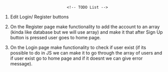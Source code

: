                                 <!-- TODO List -->

1. Edit Login/ Register buttons

2. On the Register page make functionality to add the account to an array (kinda like database but we will use array) and make it that after Sign Up button is pressed user goes to home page.

3. On the Login page make functionality to check if user exist (if its possible to do in JS we can make it to go through the array of users and if user exist go to home page and if it doesnt we can give error message).
